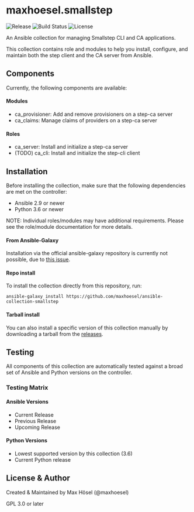 # maxhoesel.smallstep

![Release](https://img.shields.io/github/v/release/maxhoesel/ansible-collection-smallstep)
![Build Status](https://img.shields.io/github/workflow/status/maxhoesel/ansible-collection-smallstep/CI/devel)
![License](https://img.shields.io/github/license/maxhoesel/ansible-collection-smallstep)

An Ansible collection for managing Smallstep CLI and CA applications.

This collection contains role and modules to help you install, configure, and maintain both the step client and the CA server from Ansible.

## Components

Currently, the following components are available:

#### Modules

- ca_provisioner: Add and remove provisioners on a step-ca server
- ca_claims: Manage claims of providers on a step-ca server

#### Roles

- ca_server: Install and initialize a step-ca server
- (TODO) ca_cli: Install and initialize the step-cli client

## Installation

Before installing the collection, make sure that the following dependencies are met on the controller:

- Ansible 2.9 or newer
- Python 3.6 or newer

NOTE: Individual roles/modules may have additional requirements. Please see the role/module documentation for more details.

#### From Ansible-Galaxy

Installation via the official ansible-galaxy repository is currently not possible, due to [this issue](https://github.com/ansible/galaxy/issues/2519).

#### Repo install

To install the collection directly from this repository, run:

```ansible-galaxy install https://github.com/maxhoesel/ansible-collection-smallstep```

#### Tarball install

You can also install a specific version of this collection manually by downloading a tarball from the [releases](https://github.com/maxhoesel/ansible-collection-smallstep/releases).

## Testing

All components of this collection are automatically tested against a broad set of Ansible and Python versions on the controller.

### Testing Matrix

#### Ansible Versions

- Current Release
- Previous Release
- Upcoming Release

#### Python Versions

- Lowest supported version by this collection (3.6)
- Current Python release

## License & Author

Created & Maintained by Max Hösel (@maxhoesel)

GPL 3.0 or later
